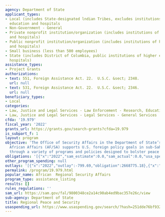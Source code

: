 ```yaml
---
agency: Department of State
applicant_types:
- Local (includes State-designated lndian Tribes, excludes institutions of higher
  education and hospitals
- Non-Government - General
- Private nonprofit institution/organization (includes institutions of higher education
  and hospitals)
- Public nonprofit institution/organization (includes institutions of higher education
  and hospitals)
- Small business (less than 500 employees)
- State (includes District of Columbia, public institutions of higher education and
  hospitals)
assistance_types:
- Project Grants
authorizations:
- text: 551, Foreign Assistance Act. 22.  U.S.C. &sect; 2348.
  url: null
- text: 531, Foreign Assistance Act. 22.  U.S.C. &sect; 2346.
  url: null
beneficiary_types:
- Local
categories:
- Law, Justice and Legal Services - Law Enforcement - Research, Education, Training
- Law, Justice and Legal Services - Legal Services - General Services
cfda: '19.979'
fiscal_year: '2022'
grants_url: https://grants.gov/search-grants?cfda=19.979
is_subpart_f: 1
layout: program
objective: 'The Office of Security Affairs in the Department of State’s Bureau of
  African Affairs (AF/SA) supports U.S. foreign policy goals in sub-Saharan Africa
  through a variety of programs and policies designed to bolster peace and security.   '
obligations: '[{"x":"2022","sam_estimate":0.0,"sam_actual":0.0,"usa_spending_actual":2598775.18},{"x":"2023","sam_estimate":38249999.0,"sam_actual":0.0,"usa_spending_actual":6730143.91},{"x":"2024","sam_estimate":0.0,"sam_actual":0.0,"usa_spending_actual":1419421.32}]'
other_program_spending: null
outlays: '[{"x":"2022","outlay":-799.69,"obligation":2668775.18},{"x":"2023","outlay":2271602.29,"obligation":7117555.56},{"x":"2024","outlay":0.0,"obligation":970500.0}]'
permalink: /program/19.979.html
popular_name: African  Regional Security Affairs
program_type: assistance_listing
results: []
rules_regulations: ''
sam_url: https://sam.gov/fal/9800348ce2a14c90ab4ed9bac357e26c/view
sub-agency: Department of State
title: Regional Peace and Security
usaspending_url: https://www.usaspending.gov/search/?hash=251dde76bf93220cf52a83a028d83e36
---
```

